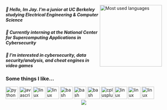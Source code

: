 
<a href="#"><img align="right" src="https://github-readme-stats.vercel.app/api/top-langs/?username=K1zum1&theme=dark&hide_border=false&include_all_commits=false&count_private=true&layout=compact" height="200px" alt="Most used languages"></a>

##### 👋 Hello, Im Jay. I'm a junior at UC Berkeley studying Electrical Engineering & Computer Science
##### 🧐 Currently interning at the National Center for Supercomputing Applications in Cybersecurity
##### 👀 I’m interested in cybersecurity, data security/analysis, and cheat engines in video games



### Some things I like...
<div align="left">
  <img src="https://img.shields.io/badge/Python-3776AB?logo=python&logoColor=white&style=for-the-badge" height="40" alt="python logo"  />
  <img src="https://img.shields.io/badge/JavaScript-F7DF1E?logo=javascript&logoColor=black&style=for-the-badge" height="40" alt="javascript logo"  />
  <img src="https://img.shields.io/badge/shell_script-%23121011.svg?style=for-the-badge&logo=gnu-bash&logoColor=white" height="40" alt="linux logo"  />
  <img src="https://img.shields.io/badge/Linux-FCC624?logo=linux&logoColor=black&style=for-the-badge" height="40" alt="linux logo" />
  <img src="https://img.shields.io/badge/GNU Bash-4EAA25?logo=gnubash&logoColor=white&style=for-the-badge" height="40" alt="bash logo"  />
  <img src="https://img.shields.io/badge/git-%23F05033.svg?style=for-the-badge&logo=git&logoColor=white" height="40" alt="bash logo"  />
  <img src="https://img.shields.io/badge/jira-%230A0FFF.svg?style=for-the-badge&logo=jira&logoColor=white" height="40" alt="bash logo"  />
  <img src="https://img.shields.io/badge/C++-00599C?logo=cplusplus&logoColor=white&style=for-the-badge" height="40" alt="cplusplus logo" />
  <img src="https://img.shields.io/badge/react-%2320232a.svg?style=for-the-badge&logo=react&logoColor=%2361DAFB" height="40" alt="linux logo"  />
  <img src="https://img.shields.io/badge/splunk-%23000000.svg?style=for-the-badge&logo=splunk&logoColor=white" height="40" alt="linux logo"  />
  <img src="https://img.shields.io/badge/kubernetes-%23326ce5.svg?style=for-the-badge&logo=kubernetes&logoColor=white" height="40" alt="linux logo"  />
</div>

<div align="center">
  <img src="https://github.com/K1zum1/K1zum1/assets/158886560/3d84ffb5-fd90-4010-ba62-8b5d2e836cd1">
</div>


